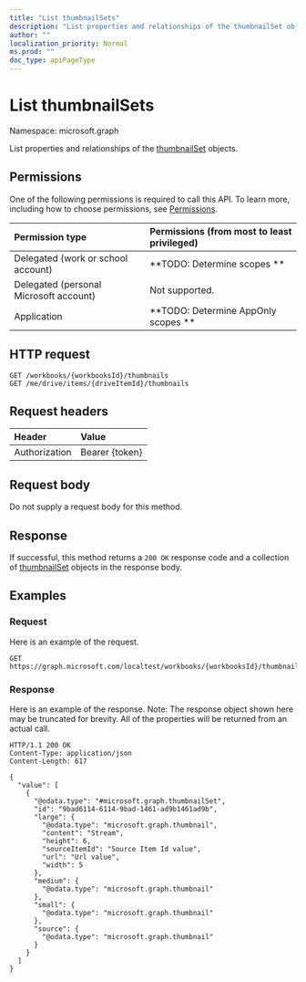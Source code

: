 ```yaml
---
title: "List thumbnailSets"
description: "List properties and relationships of the thumbnailSet objects."
author: ""
localization_priority: Normal
ms.prod: ""
doc_type: apiPageType
---
```


# List thumbnailSets

Namespace: microsoft.graph

List properties and relationships of the [thumbnailSet](../resources/thumbnailset.md) objects.

## Permissions
One of the following permissions is required to call this API. To learn more, including how to choose permissions, see [Permissions](/concepts/permissions-reference.md).

|Permission type|Permissions (from most to least privileged)|
|:---|:---|
|Delegated (work or school account)|**TODO: Determine scopes **|
|Delegated (personal Microsoft account)|Not supported.|
|Application|**TODO: Determine AppOnly scopes **|

## HTTP request
<!-- {
  "blockType": "ignored"
}
-->
``` http
GET /workbooks/{workbooksId}/thumbnails
GET /me/drive/items/{driveItemId}/thumbnails
```

## Request headers
|Header|Value|
|:---|:---|
|Authorization|Bearer {token}|

## Request body
Do not supply a request body for this method.

## Response
If successful, this method returns a `200 OK` response code and a collection of [thumbnailSet](../resources/thumbnailset.md) objects in the response body.

## Examples

### Request
Here is an example of the request.
<!-- {
  "blockType": "request",
  "name": "get_thumbnailset"
}
-->
``` http
GET https://graph.microsoft.com/localtest/workbooks/{workbooksId}/thumbnails
```

### Response
Here is an example of the response. Note: The response object shown here may be truncated for brevity. All of the properties will be returned from an actual call.
<!-- {
  "blockType": "response",
  "truncated": true,
  "@odata.type": "collection(microsoft.graph.thumbnailset)"
}
-->
``` http
HTTP/1.1 200 OK
Content-Type: application/json
Content-Length: 617

{
  "value": [
    {
      "@odata.type": "#microsoft.graph.thumbnailSet",
      "id": "9bad6114-6114-9bad-1461-ad9b1461ad9b",
      "large": {
        "@odata.type": "microsoft.graph.thumbnail",
        "content": "Stream",
        "height": 6,
        "sourceItemId": "Source Item Id value",
        "url": "Url value",
        "width": 5
      },
      "medium": {
        "@odata.type": "microsoft.graph.thumbnail"
      },
      "small": {
        "@odata.type": "microsoft.graph.thumbnail"
      },
      "source": {
        "@odata.type": "microsoft.graph.thumbnail"
      }
    }
  ]
}
```

